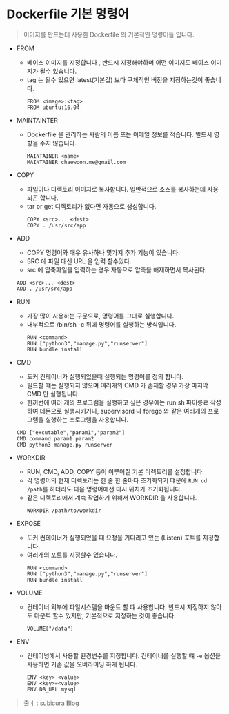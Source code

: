 # Dockerfile 기본 명령어

> 이미지를 만드는데 사용한 Dockerfile 의 기본적인 명령어들 입니다. 

- FROM 
  - 베이스 이미지를 지정합니다 , 반드시 지정해야하며 어떤 이미지도 베이스 이미지가 될수 있습니다. 
  - tag 는 될수 있으면 latest(기본값) 보다 구체적인 버전을 지정하는것이 좋습니다.
    ```docker
    FROM <image>:<tag>
    FROM ubuntu:16.04
    ```

- MAINTAINTER 
  - Dockerfile 을 관리하는 사람의 이름 또는 이메일 정보를 적습니다. 빌드시 영향을 주지 않습니다.
    ```docker
    MAINTAINER <name>
    MAINTAINER chaewoon.me@gmail.com
    ```

- COPY 
  - 파일이나 디렉토리 이미지로 복사합니다. 일반적으로 소스를 복사하는데 사용되곤 합니다.
  - tar or get 디렉토리가 없다면 자동으로 생성합니다.
    ```docker
    COPY <src>... <dest>
    COPY . /usr/src/app
    ```
- ADD 
  - COPY 명령어와 매우 유사하나 몇가지 추가 기능이 있습니다.
  -  SRC 에 파일 대신 URL 을 입력 할수있다. 
  -  src 에 압축파일을 입력하는 경우 자동으로 압축을 해제하면서 복사된다.
    ```docker
    ADD <src>... <dest>
    ADD . /usr/src/app
    ```
- RUN 
  - 가장 많이 사용하는 구문으로, 명령어를 그대로 실행합니다. 
  - 내부적으로 /bin/sh -c 뒤에 명령어를 실행하는 방식입니다.
    ```docker
    RUN <command>
    RUN ["python3","manage.py","runserver"]
    RUN bundle install
    ```


- CMD 
  - 도커 컨테이너가 실행되었을때 실행되는 명령어를 정의 합니다.
  -  빌드할 떄는 실행되지 않으며 여러개의 CMD 가 존재할 경우 가장 마지막 CMD 만 실행됩니다.
  -  한꺼번에 여러 개의 프로그램을 실행하고 싶은 경우에는 run.sh 파이릉ㄹ 작성하여 데몬으로 실행시키거나, supervisord 나 forego 와 같은 여러개의 프로그램을 실행하는 프로그램을 사용합니다.
    ```docker
    CMD ["excutable","param1","param2"]
    CMD command param1 param2
    CMD python3 manage.py runserver
    ```

- WORKDIR 
  - RUN, CMD, ADD, COPY 등이 이루어질 기본 디렉토리를 설정합니다. 
  - 각 명령어의 현재 디렉토리는 한 줄 한 줄마다 초기화되기 떄문에 ` RUN cd  /path `를 하더라도 다음 명령어에선 다시 위치가 초기화됩니다.
  - 같은 디렉토리에서 계속 작업하기 위해서 WORKDIR 을 사용합니다.
    ```docker
    WORKDIR /path/to/workdir
    ```

- EXPOSE 
  - 도커 컨테이너가 실행되었을 때 요청을 기다리고 있는 (Listen) 포트를 지정합니다. 
  - 여러개의 포트를 지정할수 있습니다.
    ```docker
    RUN <command>
    RUN ["python3","manage.py","runserver"]
    RUN bundle install
    ```    

- VOLUME
  - 컨테이너 외부에 파일시스템을 마운트 할 떄 사용합니다. 반드시 지정하지 않아도 마운트 할수 있지만, 기본적으로 지정하는 것이 좋습니다.
    ```docker
    VOLUME["/data"]
    ```

- ENV
  - 컨테이넝에서 사용할 환경변수를 지정합니다. 컨테이너를 실행할 떄 `-e` 옵션을 사용하면 기존 값을 오버라이딩 하게 됩니다.
    ```docker
    ENV <key> <value>
    ENV <key>=<value>
    ENV DB_URL mysql
    ```
    
 >  출ㅓ : subicura Blog 
